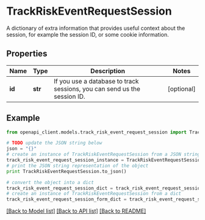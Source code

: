 # TrackRiskEventRequestSession

A dictionary of extra information that provides useful context about the session, for example the session ID, or some cookie information.

## Properties
Name | Type | Description | Notes
------------ | ------------- | ------------- | -------------
**id** | **str** | If you use a database to track sessions, you can send us the session ID. | [optional] 

## Example

```python
from openapi_client.models.track_risk_event_request_session import TrackRiskEventRequestSession

# TODO update the JSON string below
json = "{}"
# create an instance of TrackRiskEventRequestSession from a JSON string
track_risk_event_request_session_instance = TrackRiskEventRequestSession.from_json(json)
# print the JSON string representation of the object
print TrackRiskEventRequestSession.to_json()

# convert the object into a dict
track_risk_event_request_session_dict = track_risk_event_request_session_instance.to_dict()
# create an instance of TrackRiskEventRequestSession from a dict
track_risk_event_request_session_form_dict = track_risk_event_request_session.from_dict(track_risk_event_request_session_dict)
```
[[Back to Model list]](../README.md#documentation-for-models) [[Back to API list]](../README.md#documentation-for-api-endpoints) [[Back to README]](../README.md)



